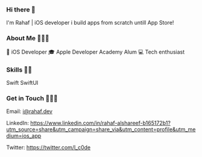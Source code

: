 ### Hi there 👋

I'm Rahaf  | iOS developer i build apps from scratch untill App Store!

### About Me 👩🏻‍💻


📱 iOS Developer
🎓 Apple Developer Academy Alum
💻 Tech enthusiast

### Skills 💪🏻

Swift
SwiftUI



### Get in Touch 🙋🏻‍♀️



Email: i@rahaf.dev

LinkedIn: https://www.linkedin.com/in/rahaf-alshareef-b165172b1?utm_source=share&utm_campaign=share_via&utm_content=profile&utm_medium=ios_app


Twitter: https://twitter.com/l_c0de


